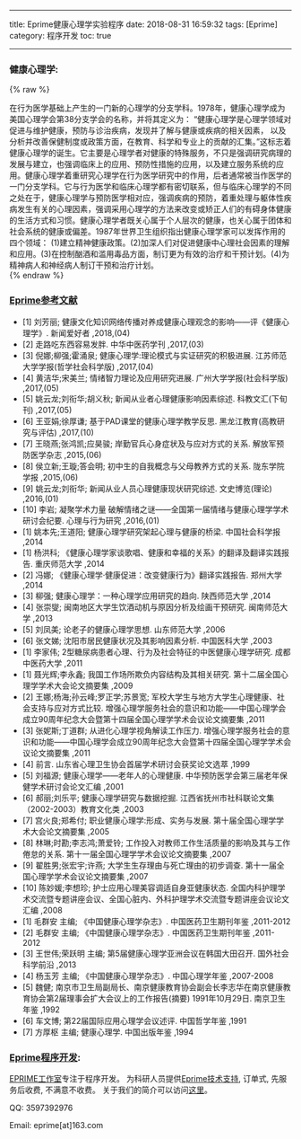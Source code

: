 
---
title: Eprime健康心理学实验程序
date: 2018-08-31 16:59:32
tags: [Eprime]
category: 程序开发
toc: true

---



<span></span>
<!-- more -->



### 健康心理学:

{% raw %}
<div class="p1">在行为医学基础上产生的一门新的心理学的分支学科。1978年，健康心理学成为美国心理学会第38分支学会的名称，并将其定义为： “健康心理学是心理学领域对促进与维护健康，预防与诊治疾病，发现并了解与健康或疾病的相关因素， 以及分析并改善保健制度或政策方面，在教育、科学和专业上的贡献的汇集。”这标志着健康心理学的诞生。它主要是心理学者对健康的特殊服务，不只是强调研究病理的发展与建立，也强调临床上的应用、预防性措施的应用，以及建立服务系统的应用。健康心理学着重研究心理学在行为医学研究中的作用，后者通常被当作医学的一门分支学科。它与行为医学和临床心理学都有密切联系，但与临床心理学的不同之处在于，健康心理学与预防医学相对应，强调疾病的预防，着重处理与躯体性疾病发生有关的心理因素，强调采用心理学的方法来改变或矫正人们的有碍身体健康的生活方式和习惯。健康心理学者既关心属于个人层次的健康，也关心属于团体和社会系统的健康或偏差。1987年世界卫生组织指出健康心理学家可以发挥作用的四个领域： (1)建立精神健康政策。(2)加深人们对促进健康中心理社会因素的理解和应用。(3)在控制酗酒和滥用毒品方面，制订更为有效的治疗和干预计划。(4)为精神病人和神经病人制订干预和治疗计划。</div>
{% endraw %}




### [Eprime](/tags/Eprime/)[参考文献](/categories/程序开发/)

- [1]  刘芳丽; 健康文化知识网络传播对养成健康心理观念的影响——评《健康心理学》. 新闻爱好者 ,2018,(04)
- [2]   走路吃东西容易发胖. 中华中医药学刊 ,2017,(03)
- [3]  倪娜;柳强;霍涌泉; 健康心理学:理论模式与实证研究的积极进展. 江苏师范大学学报(哲学社会科学版) ,2017,(04)
- [4]  黄洁华;宋美兰; 情绪智力理论及应用研究进展. 广州大学学报(社会科学版) ,2017,(05)
- [5]  姚云龙;刘衔华;胡义秋; 新闻从业者心理健康影响因素综述. 科教文汇(下旬刊) ,2017,(05)
- [6]  王亚娟;徐厚谦; 基于PAD课堂的健康心理学教学反思. 黑龙江教育(高教研究与评估) ,2017,(10)
- [7]  王晓燕;张鸿凯;应昊骏; 岸勤官兵心身症状及与应对方式的关系. 解放军预防医学杂志 ,2015,(06)
- [8]  侯立新;王璇;答会明; 初中生的自我概念与父母教养方式的关系. 陇东学院学报 ,2015,(06)
- [9]  姚云龙;刘衔华; 新闻从业人员心理健康现状研究综述. 文史博览(理论) ,2016,(01)
- [10]  李岩; 凝聚学术力量  破解情绪之谜——全国第一届情绪与健康心理学学术研讨会纪要. 心理与行为研究 ,2016,(01)
- [1]  姚本先;王道阳; 健康心理学研究架起心理与健康的桥梁. 中国社会科学报 ,2014
- [1]  杨洪科; 《健康心理学家谈歌唱、健康和幸福的关系》的翻译及翻译实践报告. 重庆师范大学 ,2014
- [2]  冯娜; 《健康心理学·健康促进：改变健康行为》翻译实践报告. 郑州大学 ,2014
- [3]  柳强; 健康心理学：一种心理学应用研究的趋向. 陕西师范大学 ,2014
- [4]  张崇燮; 闽南地区大学生饮酒动机与原因分析及绘画干预研究. 闽南师范大学 ,2013
- [5]  刘凤美; 论老子的健康心理学思想. 山东师范大学 ,2006
- [6]  张文娣; 沈阳市居民健康状况及其影响因素分析. 中国医科大学 ,2003
- [1]  李家伟; 2型糖尿病患者心理、行为及社会特征的中医健康心理学研究. 成都中医药大学 ,2011
- [1]  聂光辉;李永鑫; 我国工作场所欺负内容结构及其相关研究. 第十二届全国心理学学术大会论文摘要集 ,2009
- [2]  王娜;杨海;孙云峰;罗正学;苏景宽; 军校大学生与地方大学生心理健康、社会支持与应对方式比较. 增强心理学服务社会的意识和功能——中国心理学会成立90周年纪念大会暨第十四届全国心理学学术会议论文摘要集 ,2011
- [3]  张妮斯;丁道群; 从进化心理学视角解读工作压力. 增强心理学服务社会的意识和功能——中国心理学会成立90周年纪念大会暨第十四届全国心理学学术会议论文摘要集 ,2011
- [4]   前言. 山东省心理卫生协会首届学术研讨会获奖论文选萃 ,1999
- [5]  刘福源; 健康心理学——老年人的心理健康. 中华预防医学会第三届老年保健学术研讨会论文汇编 ,2001
- [6]  郝丽;刘乐平; 健康心理学研究与数据挖掘. 江西省抚州市社科联论文集（2002-2003）教育文化类 ,2003
- [7]  宫火良;郑希付; 职业健康心理学:形成、实务与发展. 第十届全国心理学学术大会论文摘要集 ,2005
- [8]  林琳;时勘;李志鸿;萧爱铃; 工作投入对教师工作生活质量的影响及其与工作倦怠的关系. 第十一届全国心理学学术会议论文摘要集 ,2007
- [9]  翟胜男;张宏宇;许燕; 大学生生存理由与死亡理由的初步调查. 第十一届全国心理学学术会议论文摘要集 ,2007
- [10]  陈妙媛;李想珍; 护士应用心理美容调适自身亚健康状态. 全国内科护理学术交流暨专题讲座会议、全国心脏内、外科护理学术交流暨专题讲座会议论文汇编 ,2008
- [1]  毛群安 主编; 《中国健康心理学杂志》. 中国医药卫生期刊年鉴 ,2011-2012
- [2]  毛群安 主编; 《中国健康心理学杂志》. 中国医药卫生期刊年鉴 ,2011-2012
- [3]  王世伟;荣跃明 主编; 第5届健康心理学亚洲会议在韩国大田召开. 国外社会科学前沿 ,2013
- [4]  杨玉芳 主编; 《中国健康心理学杂志》. 中国心理学年鉴 ,2007-2008
- [5]  魏健; 南京市卫生局副局长、南京健康教育协会副会长李志华在南京健康教育协会第2届理事会扩大会议上的工作报告(摘要) 1991年10月29日. 南京卫生年鉴 ,1992
- [6]  车文博; 第22届国际应用心理学会议述评. 中国哲学年鉴 ,1991
- [7]  方厚枢 主编; 健康心理学. 中国出版年鉴 ,1994


### [Eprime](/tags/Eprime/)[程序开发](/categories/程序开发/):
[EPRIME工作室](http://eprime.cn/)专注于程序开发。
为科研人员提供[Eprime技术支持](http://eprime.cn/2018/08/17/关于EPRIME工作室/), 订单式, 先服务后收费, 不满意不收费。
关于我们的简介可以访问[这里](http://eprime.cn/2018/08/17/关于EPRIME工作室/)。

QQ: 3597392976

Email: eprime[at]163.com


